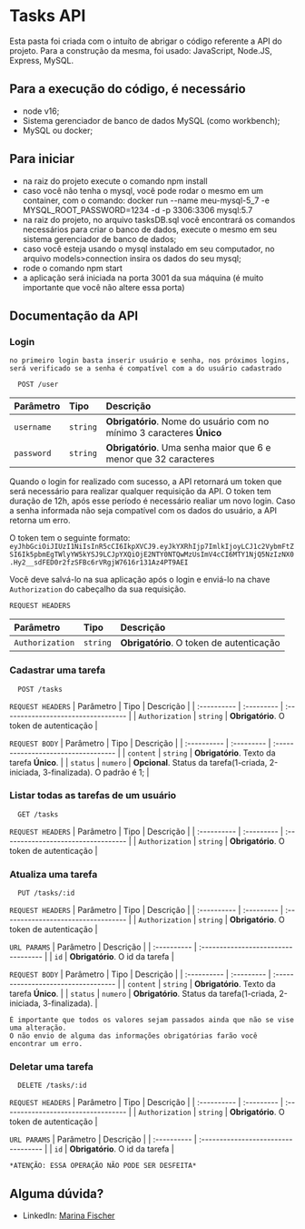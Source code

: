 # Tasks API

Esta pasta foi criada com o intuíto de abrigar o código referente a API do projeto.
Para a construção da mesma, foi usado: JavaScript, Node.JS, Express, MySQL.

## Para a execução do código, é necessário
  - node v16;
  - Sistema gerenciador de banco de dados MySQL (como workbench);
  - MySQL ou docker;

## Para iniciar
  - na raiz do projeto execute o comando 
    npm install
  - caso você não tenha o mysql, você pode rodar o mesmo em um container, com o comando:
    docker run --name meu-mysql-5_7 -e MYSQL_ROOT_PASSWORD=1234 -d -p 3306:3306 mysql:5.7
  - na raiz do projeto, no arquivo tasksDB.sql você encontrará os comandos necessários para criar o banco de dados, execute o mesmo em seu sistema gerenciador de banco de dados;
  - caso você esteja usando o mysql instalado em seu computador, no arquivo models>connection insira os dados do seu mysql;
  - rode o comando
    npm start
  - a aplicação será iniciada na porta 3001 da sua máquina (é muito importante que você não altere essa porta)

## Documentação da API

### Login

```no primeiro login basta inserir usuário e senha, nos próximos logins, será verificado se a senha é compatível com a do usuário cadastrado```

```http
  POST /user
```

| Parâmetro   | Tipo       | Descrição                           |
| :---------- | :--------- | :---------------------------------- |
| `username` | `string` | **Obrigatório**. Nome do usuário com no mínimo 3 caracteres **Único** |
| `password` | `string` | **Obrigatório**. Uma senha maior que 6 e menor que 32 caracteres |

Quando o login for realizado com sucesso, a API retornará um token que será necessário para realizar qualquer requisição da API.
O token tem duração de 12h, após esse período é necessário realiar um novo login.
Caso a senha informada não seja compatível com os dados do usuário, a API retorna um erro.

O token tem o seguinte formato:
`eyJhbGciOiJIUzI1NiIsInR5cCI6IkpXVCJ9.eyJkYXRhIjp7ImlkIjoyLCJ1c2VybmFtZSI6Ik5pbmEgTWlyYW5kYSJ9LCJpYXQiOjE2NTY0NTQwMzUsImV4cCI6MTY1NjQ5NzIzNX0.Hy2__sdFED0r2fzSFBc6rVRgjW7616r131Az4PT9AEI`

Você deve salvá-lo na sua aplicação após o login e enviá-lo na chave `Authorization` do cabeçalho da sua requisição.

`REQUEST HEADERS`

| Parâmetro   | Tipo       | Descrição                           |
| :---------- | :--------- | :---------------------------------- |
| `Authorization` | `string` | **Obrigatório**. O token de autenticação |


### Cadastrar uma tarefa

```http
  POST /tasks
```

`REQUEST HEADERS`
| Parâmetro   | Tipo       | Descrição                           |
| :---------- | :--------- | :---------------------------------- |
| `Authorization` | `string` | **Obrigatório**. O token de autenticação |

`REQUEST BODY`
| Parâmetro   | Tipo       | Descrição                           |
| :---------- | :--------- | :---------------------------------- |
| `content` | `string` | **Obrigatório**. Texto da tarefa **Único**. |
| `status` | `numero` | **Opcional**. Status da tarefa(1-criada, 2-iniciada, 3-finalizada). O padrão é 1; |


### Listar todas as tarefas de um usuário

```http
  GET /tasks
```

`REQUEST HEADERS`
| Parâmetro   | Tipo       | Descrição                           |
| :---------- | :--------- | :---------------------------------- |
| `Authorization` | `string` | **Obrigatório**. O token de autenticação |

### Atualiza uma tarefa

```http
  PUT /tasks/:id
```

`REQUEST HEADERS`
| Parâmetro   | Tipo       | Descrição                           |
| :---------- | :--------- | :---------------------------------- |
| `Authorization` | `string` | **Obrigatório**. O token de autenticação |

`URL PARAMS`
| Parâmetro   | Descrição                           |
| :---------- |  :---------------------------------- |
| `id` | **Obrigatório**. O id da tarefa |

`REQUEST BODY`
| Parâmetro   | Tipo       | Descrição                           |
| :---------- | :--------- | :---------------------------------- |
| `content` | `string` | **Obrigatório**. Texto da tarefa **Único**. |
| `status` | `numero` | **Obrigatório**. Status da tarefa(1-criada, 2-iniciada, 3-finalizada). |

```
É importante que todos os valores sejam passados ainda que não se vise uma alteração.
O não envio de alguma das informações obrigatórias farão você encontrar um erro.
```

### Deletar uma tarefa

```http
  DELETE /tasks/:id
```

`REQUEST HEADERS`
| Parâmetro   | Tipo       | Descrição                           |
| :---------- | :--------- | :---------------------------------- |
| `Authorization` | `string` | **Obrigatório**. O token de autenticação |

`URL PARAMS`
| Parâmetro   | Descrição                           |
| :---------- |  :---------------------------------- |
| `id` | **Obrigatório**. O id da tarefa |

`*ATENÇÃO: ESSA OPERAÇÃO NÃO PODE SER DESFEITA*`

## Alguma dúvida?

- LinkedIn: [Marina Fischer](https://www.linkedin.com/in/marina-miranda-fischer/)
